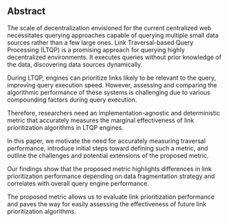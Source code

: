 ## Abstract
<!-- Context      -->
The scale of decentralization envisioned for the current centralized web necessitates querying approaches capable of querying multiple small data sources rather than a few large ones.
Link Traversal-based Query Processing (LTQP) is a promising approach for querying highly decentralized environments. It executes queries without prior knowledge of the data, discovering data sources dynamically.
<!-- Need         -->
During LTQP, engines can prioritize links likely to be relevant to the query, improving query execution speed. 
However, assessing and comparing the algorithmic performance of these systems is challenging due to various compounding factors during query execution. 
<!-- Task         -->
Therefore, researchers need an implementation-agnostic and deterministic metric that accurately measures the marginal effectiveness of link prioritization algorithms in LTQP engines.
<!-- Object       -->
In this paper, we motivate the need for accurately measuring traversal performance, introduce initial steps toward defining such a metric, and outline the challenges and potential extensions of the proposed metric.
<!-- Findings     -->
Our findings show that the proposed metric highlights differences in link prioritization performance depending on data fragmentation strategy and correlates with overall query engine performance.
<!-- Conclusion   -->
The proposed metric allows us to evaluate link prioritization performance and paves the way for easily assessing the effectiveness of future link prioritization algorithms.
<!-- Perspectives -->